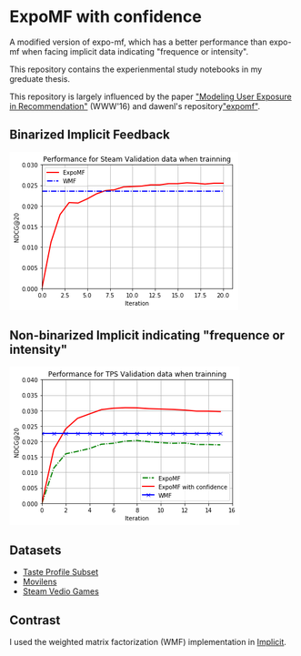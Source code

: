 # ExpoMF with confidence

A modified version of expo-mf, which has a better performance than expo-mf when facing implicit data indicating "frequence or intensity".

This repository contains the experienmental study notebooks in my greduate thesis.

This repository is largely influenced by the paper ["Modeling User Exposure in Recommendation"](http://arxiv.org/abs/1510.07025) (WWW'16) and dawenl's repository["expomf"](https://github.com/dawenl/expo-mf).

## Binarized Implicit Feedback

![performance_steam](https://github.com/cool-pot/expo-mf-with-confidence/blob/master/pics/performance_steam.png)

## Non-binarized Implicit indicating "frequence or intensity"

![performance_tps](https://github.com/cool-pot/expo-mf-with-confidence/blob/master/pics/performance_tps.png)

## Datasets
- [Taste Profile Subset](http://labrosa.ee.columbia.edu/millionsong/tasteprofile)
- [Movilens](https://grouplens.org/datasets/movielens/)
- [Steam Vedio Games](https://www.kaggle.com/tamber/steam-video-games)

## Contrast
I used the weighted matrix factorization (WMF) implementation in [Implicit](https://github.com/benfred/implicit). 
